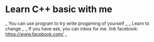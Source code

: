 # Learn C++ basic with me #
_ You can use program to try write progaming of yourself _
_ Learn to change _
_ If you have ask, you can inbox for me. link facebook: [
](https://www.facebook.com/)https://www.facebook.com/ _
